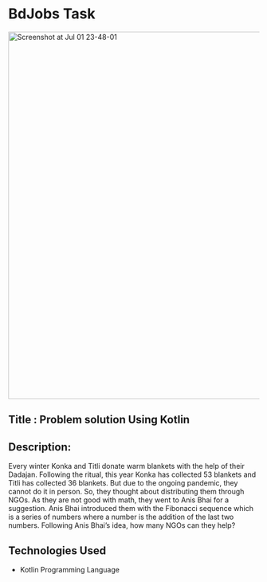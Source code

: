 # BdJobs Task

<img width="737" alt="Screenshot at Jul 01 23-48-01" src="https://user-images.githubusercontent.com/16523273/124170010-b9c5e280-dac8-11eb-9249-8d96004868d8.png">


## Title  : Problem solution Using Kotlin

## Description: 
Every winter Konka and Titli donate warm blankets with the help of their Dadajan.
Following the ritual, this year Konka has collected 53 blankets and Titli has collected 36 blankets.
But due to the ongoing pandemic, they cannot do it in person. So, they thought about distributing them through NGOs.
As they are not good with math, they went to Anis Bhai for a suggestion.
Anis Bhai introduced them with the Fibonacci sequence which is a series of numbers where a number is the addition of the last two numbers.
Following Anis Bhai’s idea, how many NGOs can they help?


## Technologies Used 
* Kotlin Programming Language
 
